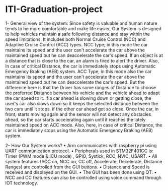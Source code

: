 # ITI-Graduation-project


1-    General view of the system:
Since safety is valuable and human nature tends to be more comfortable and make life easier,
Our System is designed to help vehicles maintain a safe following distance and stay within the speed limitations.
It includes both Normal Cruise Control (NCC) and Adaptive Cruise Control (ACC) types.
NCC type; in this mode the car maintains its speed and the user can't accelerate the car above the maintained speed but he can deaccelerate the car's speed. If an object is at a distance that is close to the car, an alarm is fired to alert the driver. Also, In case of critical Distance, the car is immediately stops using Automatic Emergency Braking (AEB) system.
ACC Type, in this mode also the car maintains its speed and the user can't accelerate the car above the maintained speed but he can deaccelerate the car's speed. But the difference here is that the Driver has some ranges of Distance to choose the preferred Distance between his vehicle and the vehicle ahead to adapt the car speed to it.
If a car ahead is slowing down or getting close, the user's car also slows down so it keeps the selected distance between the two cars until it stops, if the other car ahead got so close. Once the car, in front, starts moving again and the sensor will not detect any obstacles ahead, so the car starts accelerating again until it reaches the lately maintained speed on ACC mode.
Also, here, in case of critical Distance, the car is immediately stops using the Automatic Emergency Braking (AEB) system.

2-	How Our System works?
•	Arm communicates with raspberry pi using UART communication protocol.
•	Peripherals used in STM32F401CC is: Timer (PWM mode & ICU mode) , GPIO, Systick, RCC, NVIC, USART.
•	All system features (ACC on, NCC on, CC off, Accelerate, Decelerate, Distance Ranges) are controlled from the GUI buttons.
•	Distance and Speed is received and displayed on the GUI.
•	The GUI has been done using QT.
•	NCC and CC features can also be controlled using voice command through IOT technology.
